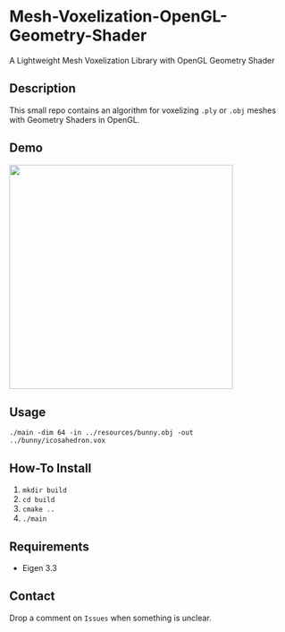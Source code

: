 # Mesh-Voxelization-OpenGL-Geometry-Shader
A Lightweight Mesh Voxelization Library with OpenGL Geometry Shader

## Description
This small repo contains an algorithm for voxelizing `.ply` or `.obj` meshes with Geometry Shaders in OpenGL.

## Demo
<a href="http://www.bilderload.com"><img src="http://www.bilderload.com/bild/405782/screenshotfrom2018012910233176JWZ.png" border="0" height="400"/></a>

## Usage
`./main -dim 64 -in ../resources/bunny.obj -out ../bunny/icosahedron.vox`
 
## How-To Install
1. `mkdir build`
2. `cd build`
3. `cmake ..`
4. `./main`

## Requirements
- Eigen 3.3

## Contact
Drop a comment on `Issues` when something is unclear.
